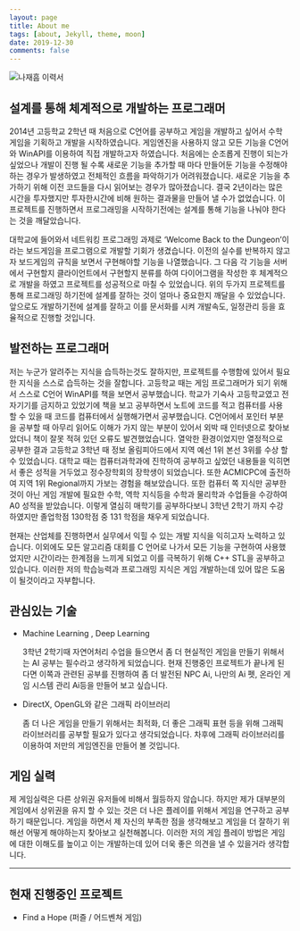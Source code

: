 ```yaml
---
layout: page
title: About me
tags: [about, Jekyll, theme, moon]
date: 2019-12-30
comments: false
---
```


![나재흠 이력서](https://user-images.githubusercontent.com/18138559/71558351-ad0c9c80-2a95-11ea-8bcb-ea7080c5be06.jpg)

## 설계를 통해 체계적으로 개발하는 프로그래머
2014년 고등학교 2학년 때 처음으로 C언어를 공부하고 게임을 개발하고 싶어서 수학 게임을 기획하고 개발을 시작하였습니다. 
게임엔진을 사용하지 않고 모든 기능을 C언어와 WinAPI를 이용하여 직접 개발하고자 하였습니다. 
처음에는 순조롭게 진행이 되는가 싶었으나 개발이 진행 될 수록 새로운 기능을 추가할 때 마다 만들어둔 기능을 수정해야하는 경우가 발생하였고 전체적인 흐름을 파악하기가 어려워졌습니다. 
새로운 기능을 추가하기 위해 이전 코드들을 다시 읽어보는 경우가 많아졌습니다.  결국 2년이라는 많은 시간을 투자했지만 투자한시간에 비해 원하는 결과물을 만들어 낼 수가 없었습니다. 
이 프로젝트를 진행하면서 프로그래밍을 시작하기전에는 설계를 통해 기능을 나눠야 한다는 것을 깨달았습니다. 

대학교에 들어와서 네트워킹 프로그래밍 과제로 ‘Welcome Back to the Dungeon’이라는 보드게임을 프로그램으로 개발할 기회가 생겼습니다. 
이전의 실수를 반복하지 않고자 보드게임의 규칙을 보면서 구현해야할 기능을 나열했습니다. 
그 다음 각 기능을 서버에서 구현할지 클라이언트에서 구현할지 분류를 하여 다이어그램을 작성한 후 체계적으로 개발을 하였고 프로젝트를 성공적으로 마칠 수 있었습니다.
위의 두가지 프로젝트를 통해 프로그래밍 하기전에 설계를 잘하는 것이 얼마나 중요한지 깨달을 수 있었습니다. 
앞으로도 개발하기전에 설계를 잘하고 이를 문서화를 시켜 개발속도, 일정관리 등을 효율적으로 진행할 것입니다.

## 발전하는 프로그래머
저는 누군가 알려주는 지식을 습득하는것도 잘하지만, 프로젝트를 수행함에 있어서 필요한 지식을 스스로 습득하는 것을 잘합니다.
고등학교 때는 게임 프로그래머가 되기 위해서 스스로 C언어 WinAPI를 책을 보면서 공부했습니다. 
학교가 기숙사 고등학교였고 전자기기를 금지하고 있었기에 책을 보고 공부하면서 노트에 코드를 적고 컴퓨터를 사용 할 수 있을 때 코드를 컴퓨터에서 실행해가면서 공부했습니다. 
C언어에서 포인터 부분을 공부할 때 아무리 읽어도 이해가 가지 않는 부분이 있어서 외박 때 인터넷으로 찾아보았더니 책이 잘못 적혀 있던 오류도 발견했었습니다. 
열악한 환경이었지만 열정적으로 공부한 결과 고등학교 3학년 때 정보 올림피아드에서 지역 예선 1위 본선 3위를 수상 할 수 있었습니다.
대학교 때는 컴퓨터과학과에 진학하여 공부하고 싶었던 내용들을 익히면서 좋은 성적을 거두었고 정수장학회의  장학생이 되었습니다. 
또한 ACMICPC에 출전하여 지역 1위 Regional까지 가보는 경험을 해보았습니다. 
또한 컴퓨터 쪽 지식만 공부한 것이 아닌 게임 개발에 필요한 수학, 역학 지식등을 수학과 물리학과 수업들을 수강하여 A0 성적을 받았습니다. 
이렇게 열심히 매학기를 공부하다보니 3학년 2학기 까지 수강하였지만 졸업학점 130학점 중 131 학점을 채우게 되었습니다.

현재는 산업체를 진행하면서 실무에서 익힐 수 있는 개발 지식을 익히고자 노력하고 있습니다. 
이외에도 모든 알고리즘 대회를 C 언어로 나가서 모든 기능을 구현하여 사용했었지만 시간이라는 한계점을 느끼게 되었고 이를 극복하기 위해 C++ STL을 공부하고 있습니다.
이러한 저의 학습능력과 프로그래밍 지식은 게임 개발하는데 있어 많은 도움이 될것이라고 자부합니다.


## 관심있는 기술
* Machine Learning , Deep Learning

	3학년 2학기때 자연어처리 수업을 들으면서 좀 더 현실적인 게임을 만들기 위해서는 AI 공부는 필수라고 생각하게 되었습니다. 
현재 진행중인 프로젝트가 끝나게 된다면 이쪽과 관련된 공부를 진행하여 좀 더 발전된 NPC Ai, 나만의 Ai 펫, 온라인 게임 시스템 관리 Ai등을 만들어 보고 싶습니다.

* DirectX, OpenGL와 같은 그래픽 라이브러리

	좀 더 나은 게임을 만들기 위해서는 최적화, 더 좋은 그래픽 표현 등을 위해 그래픽 라이브러리를 공부할 필요가 있다고 생각되었습니다. 
차후에 그래픽 라이브러리를 이용하여 저만의 게임엔진을 만들어 볼 것입니다.


## 게임 실력
제 게임실력은 다른 상위권 유저들에 비해서 월등하지 않습니다. 
하지만 제가 대부분의 게임에서 상위권을 유지 할 수 있는 것은 더 나은 플레이를 위해서 게임을 연구하고 공부하기 때문입니다. 
게임을 하면서 제 자신의 부족한 점을 생각해보고 게임을 더 잘하기 위해선 어떻게 해야하는지 찾아보고 실천해봅니다. 
이러한 저의 게임 플레이 방법은 게임에 대한 이해도를 높이고 이는 개발하는데 있어 더욱 좋은 의견을 낼 수 있을거라 생각합니다.

---

## 현재 진행중인 프로젝트
* Find a Hope (퍼즐 / 어드벤쳐 게임)
